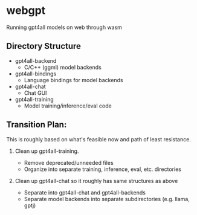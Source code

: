 # webgpt
Running gpt4all models on web through wasm


## Directory Structure
- gpt4all-backend
    - C/C++ (ggml) model backends
- gpt4all-bindings
    - Language bindings for model backends
- gpt4all-chat
    - Chat GUI
- gpt4all-training
    - Model training/inference/eval code

## Transition Plan:
This is roughly based on what's feasible now and path of least resistance.

1. Clean up gpt4all-training.
    - Remove deprecated/unneeded files
    - Organize into separate training, inference, eval, etc. directories

2. Clean up gpt4all-chat so it roughly has same structures as above 
    - Separate into gpt4all-chat and gpt4all-backends
    - Separate model backends into separate subdirectories (e.g. llama, gptj)

